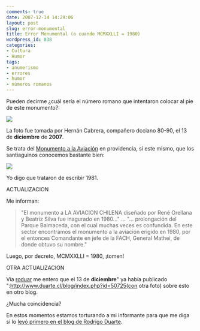 ```yaml
---
comments: true
date: 2007-12-14 14:29:06
layout: post
slug: error-monumental
title: Error Monumental (o cuando MCMXXLLI = 1980)
wordpress_id: 838
categories:
- Cultura
- Humor
tags:
- anumerismo
- errores
- humor
- números romanos
---
```


Pueden decirme ¿cuál sería el número romano que intentaron colocar al pie de este monumento?:


[![](http://www.lnds.net/blog/wp-content/uploads/2010/09/Imagen022-300x225.jpg)](http://www.lnds.net/blog/wp-content/uploads/2010/09/Imagen022.jpeg)


La foto fue tomada por Hernán Cabrera, compañero dcciano 80-90, el 13 de **diciembre** de **2007**.

Se trata del [Monumento a la Aviación](http://www.viajeros.com/modules.php?name=Galeria&op=ver_foto&pid=35608) en providencia, sí este mismo, que los santiaguinos conocemos bastante bien:


[![](http://www.lnds.net/blog/wp-content/uploads/2010/09/hkgtme-bg-300x225.jpg)](http://www.lnds.net/blog/wp-content/uploads/2010/09/hkgtme-bg.jpg)


Yo digo que trataron de escribir 1981.

ACTUALIZACION

Me informan:


> "El monumento a LA AVIACION CHILENA diseñado por René Orellana y Beatriz Silva fue inagurado en 1980..." ... "... prolongación del Parque Balmaceda, con el cual muchas veces es confundida. En este sector encontramos el monumento a la aviación erigido en 1980, por el entonces Comandante en jefe de la FACH, General Mathei, de donde obtuvo su nombre."


Luego, por decreto, MCMXXLLI = 1980, ¡tomen!

OTRA ACTUALIZACION

Via [roduar](http://twitter.com/roduar) me entero que el 13 de **diciembre**" ya había publicado ":http://www.duarte.cl/blog/index.php?id=50725(con otra foto) sobre esto en otro blog.

¿Mucha coincidencia?

En estos momentos estamos torturando a mi informante para que me diga si lo [leyó primero en el blog de Rodrigo Duarte](http://www.duarte.cl/blog/index.php?id=50747).
